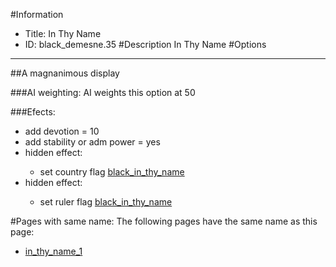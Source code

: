 #Information
 - Title: In Thy Name
 - ID: black_demesne.35
#Description
In Thy Name
#Options

___
##A magnanimous display

###AI weighting:
AI weights this option at 50


###Efects:<ul><li>add devotion = 10</li><li>add stability or adm power = yes</li><li>hidden effect:</li><ul><li>set country flag [black_in_thy_name](../flags/black_in_thy_name.md)</li></ul><li>hidden effect:</li><ul><li>set ruler flag [black_in_thy_name](../flags/black_in_thy_name.md)</li></ul></ul>


#Pages with same name:
The following pages have the same name as this page:
 - [in_thy_name_1](in_thy_name_1.md)

